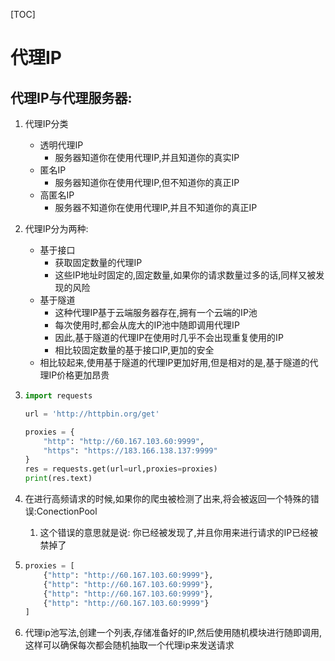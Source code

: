 [TOC]

# 代理IP

## 代理IP与代理服务器:

1. 代理IP分类

   - 透明代理IP
     - 服务器知道你在使用代理IP,并且知道你的真实IP
   - 匿名IP
     - 服务器知道你在使用代理IP,但不知道你的真正IP
   - 高匿名IP
     - 服务器不知道你在使用代理IP,并且不知道你的真正IP

2. 代理IP分为两种:

   - 基于接口
     - 获取固定数量的代理IP
     - 这些IP地址时固定的,固定数量,如果你的请求数量过多的话,同样又被发现的风险
   - 基于隧道
     - 这种代理IP基于云端服务器存在,拥有一个云端的IP池
     - 每次使用时,都会从庞大的IP池中随即调用代理IP
     - 因此,基于隧道的代理IP在使用时几乎不会出现重复使用的IP
     - 相比较固定数量的基于接口IP,更加的安全
   - 相比较起来,使用基于隧道的代理IP更加好用,但是相对的是,基于隧道的代理IP价格更加昂贵

3. ```python
   import requests
   
   url = 'http://httpbin.org/get'
   
   proxies = {
       "http": "http://60.167.103.60:9999",
       "https": "https://183.166.138.137:9999"
   }
   res = requests.get(url=url,proxies=proxies)
   print(res.text)
   ```

4. 在进行高频请求的时候,如果你的爬虫被检测了出来,将会被返回一个特殊的错误:ConectionPool

   1. 这个错误的意思就是说: 你已经被发现了,并且你用来进行请求的IP已经被禁掉了

5. ```python
   proxies = [
       {"http": "http://60.167.103.60:9999"},
       {"http": "http://60.167.103.60:9999"},
       {"http": "http://60.167.103.60:9999"},
       {"http": "http://60.167.103.60:9999"}
   ]
   ```

6. 代理ip池写法,创建一个列表,存储准备好的IP,然后使用随机模块进行随即调用,这样可以确保每次都会随机抽取一个代理ip来发送请求


